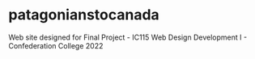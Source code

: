 # patagonianstocanada

Web site designed for Final Project  -  IC115 Web Design Development I - Confederation College 2022
